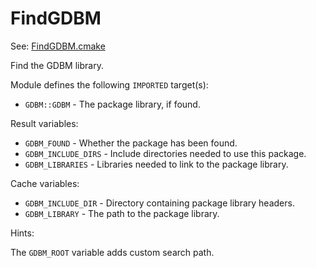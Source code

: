 # FindGDBM

See: [FindGDBM.cmake](https://github.com/petk/php-build-system/tree/master/cmake/cmake/modules/FindGDBM.cmake)

Find the GDBM library.

Module defines the following `IMPORTED` target(s):

* `GDBM::GDBM` - The package library, if found.

Result variables:

* `GDBM_FOUND` - Whether the package has been found.
* `GDBM_INCLUDE_DIRS` - Include directories needed to use this package.
* `GDBM_LIBRARIES` - Libraries needed to link to the package library.

Cache variables:

* `GDBM_INCLUDE_DIR` - Directory containing package library headers.
* `GDBM_LIBRARY` - The path to the package library.

Hints:

The `GDBM_ROOT` variable adds custom search path.
